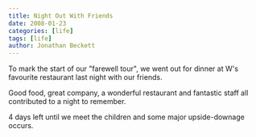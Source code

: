 ```yaml
---
title: Night Out With Friends
date: 2008-01-23
categories: [life]
tags: [life]
author: Jonathan Beckett
---
```


To mark the start of our "farewell tour", we went out for dinner at W's favourite restaurant last night with our friends.

Good food, great company, a wonderful restaurant and fantastic staff all contributed to a night to remember.

4 days left until we meet the children and some major upside-downage occurs.